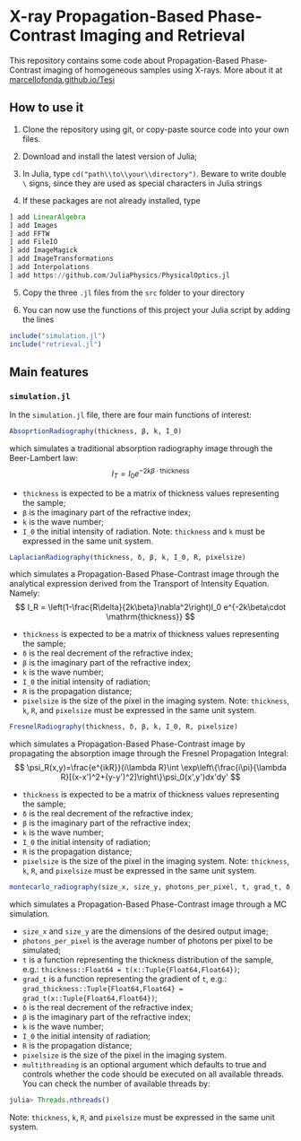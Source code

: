 # X-ray Propagation-Based Phase-Contrast Imaging and Retrieval

This repository contains some code about Propagation-Based Phase-Contrast imaging of homogeneous samples using X-rays. More about it at [marcellofonda.github.io/Tesi](https://marcellofonda.github.io/Tesi)

## How to use it
1. Clone the repository using git, or copy-paste source code into your own files.

2. Download and install the latest version of Julia;

3. In Julia, type `cd("path\\to\\your\\directory")`. Beware to write double `\` signs, since they are used as special characters in Julia strings

4. If these packages are not already installed, type
```Julia
] add LinearAlgebra
] add Images
] add FFTW
] add FileIO
] add ImageMagick
] add ImageTransformations
] add Interpolations
] add https://github.com/JuliaPhysics/PhysicalOptics.jl
```

5. Copy the three `.jl` files from the `src` folder to your directory

6. You can now use the functions of this project your Julia script by adding the lines
```Julia
include("simulation.jl")
include("retrieval.jl")
```

## Main features


### `simulation.jl`
In the `simulation.jl` file, there are four main functions of interest:

```Julia
AbsoprtionRadiography(thickness, β, k, I_0)
```
which simulates a traditional absorption radiography image through the Beer-Lambert law:
$$
    I_T = I_0 e^{-2k\beta\cdot \mathrm{thickness}}
$$
* `thickness` is expected to be a matrix of thickness values representing the sample; 
* `β` is the imaginary part of the refractive index;
* `k` is the wave number;
* `I_0` the initial intensity of radiation.
Note: `thickness` and `k` must be expressed in the same unit system.

```Julia
LaplacianRadiography(thickness, δ, β, k, I_0, R, pixelsize)
```
which simulates a Propagation-Based Phase-Contrast image through the analytical expression derived from the Transport of Intensity Equation. Namely:
$$
    I_R = \left(1-\frac{R\delta}{2k\beta}\nabla^2\right)I_0 e^{-2k\beta\cdot \mathrm{thickness}}
$$
* `thickness` is expected to be a matrix of thickness values representing the sample;
* `δ` is the real decrement of the refractive index;
* `β` is the imaginary part of the refractive index;
* `k` is the wave number;
* `I_0` the initial intensity of radiation;
* `R` is the propagation distance;
* `pixelsize` is the size of the pixel in the imaging system.
Note: `thickness`, `k`, `R`, and `pixelsize` must be expressed in the same unit system.

```Julia
FresnelRadiography(thickness, δ, β, k, I_0, R, pixelsize)
```
which simulates a Propagation-Based Phase-Contrast image by propagating the absorption image through the Fresnel Propagation Integral:
$$
    \psi_R(x,y)=\frac{e^{ikR}}{i\lambda R}\int \exp\left\{\frac{i\pi}{\lambda R}[(x-x')^2+(y-y')^2]\right\}\psi_0(x',y')dx'dy'
$$
* `thickness` is expected to be a matrix of thickness values representing the sample;
* `δ` is the real decrement of the refractive index;
* `β` is the imaginary part of the refractive index;
* `k` is the wave number;
* `I_0` the initial intensity of radiation;
* `R` is the propagation distance;
* `pixelsize` is the size of the pixel in the imaging system.
Note: `thickness`, `k`, `R`, and `pixelsize` must be expressed in the same unit system.

```Julia
montecarlo_radiography(size_x, size_y, photons_per_pixel, t, grad_t, δ, β, k, R, pixelsize; multithreading = true)
```
which simulates a Propagation-Based Phase-Contrast image through a MC simulation.
* `size_x` and `size_y` are the dimensions of the desired output image;
* `photons_per_pixel` is the average number of photons per pixel to be simulated;
* `t` is a function representing the thickness distribution of the sample, e.g.:
`thickness::Float64 = t(x::Tuple{Float64,Float64})`;
* `grad_t` is a function representing the gradient of `t`, e.g.: `grad_thickness::Tuple{Float64,Float64} = grad_t(x::Tuple{Float64,Float64})`;
* `δ` is the real decrement of the refractive index;
* `β` is the imaginary part of the refractive index;
* `k` is the wave number;
* `I_0` the initial intensity of radiation;
* `R` is the propagation distance;
* `pixelsize` is the size of the pixel in the imaging system.
* `multithreading` is an optional argument which defaults to true and controls whether the code should be executed on all available threads. You can check the number of available threads by:
```Julia
julia> Threads.nthreads()
```
Note: `thickness`, `k`, `R`, and `pixelsize` must be expressed in the same unit system.


